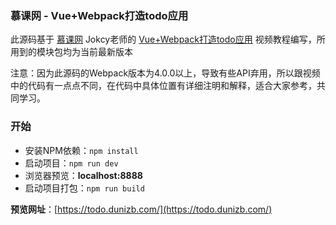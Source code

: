 ### 慕课网 - Vue+Webpack打造todo应用

此源码基于 [慕课网](https://www.imooc.com/) Jokcy老师的 [Vue+Webpack打造todo应用](https://www.imooc.com/learn/935) 视频教程编写，所用到的模块包均为当前最新版本

注意：因为此源码的Webpack版本为4.0.0以上，导致有些API弃用，所以跟视频中的代码有一点点不同，在代码中具体位置有详细注明和解释，适合大家参考，共同学习。

### 开始
- 安装NPM依赖：`npm install`
- 启动项目：`npm run dev`
- 浏览器预览：__localhost:8888__
- 启动项目打包：`npm run build`


**预览网址**：[https://todo.dunizb.com/](https://todo.dunizb.com/)
